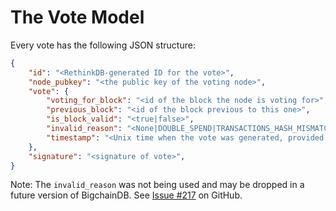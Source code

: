 # The Vote Model

Every vote has the following JSON structure:

```json
{
    "id": "<RethinkDB-generated ID for the vote>",
    "node_pubkey": "<the public key of the voting node>",
    "vote": {
        "voting_for_block": "<id of the block the node is voting for>",
        "previous_block": "<id of the block previous to this one>",
        "is_block_valid": "<true|false>",
        "invalid_reason": "<None|DOUBLE_SPEND|TRANSACTIONS_HASH_MISMATCH|NODES_PUBKEYS_MISMATCH",
        "timestamp": "<Unix time when the vote was generated, provided by the voting node>"
    },
    "signature": "<signature of vote>",
}
```

Note: The `invalid_reason` was not being used and may be dropped in a future version of BigchainDB. See [Issue #217](https://github.com/bigchaindb/bigchaindb/issues/217) on GitHub.
